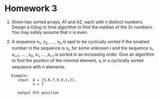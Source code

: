 # Homework 3

1. Given two sorted arrays, A1 and A2, each with n distinct numbers. Design a O(log n) time algorithm to find the median of the 2n numbers. You may safely assume that n is even.

2. A sequence x<sub>1</sub>, x<sub>2</sub>, ... , x<sub>n</sub> is said to be cyclically sorted if the smallest number in the sequence is x<sub>i</sub>, for some unknown i and the sequence x<sub>i</sub>, x<sub>i+1</sub>, ... , x<sub>n</sub>, x<sub>1</sub>, ... ,x<sub>i-1</sub> is sorted in an increasing order. Give an algorithm to find the position of the minimal element, x<sub>i</sub> in a cyclically sorted sequence with n elements.

```
   Example:
      input  A = [5,6,7,8,9,1,2],
             n = 7
             
      output 6th position
```
